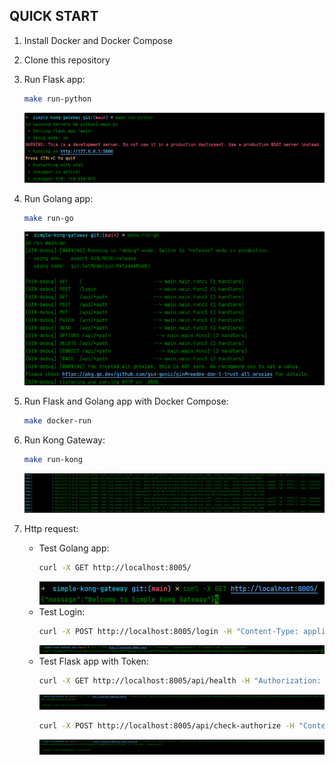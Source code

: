 ## QUICK START

1. Install Docker and Docker Compose
2. Clone this repository
3. Run Flask app:

    ```bash
    make run-python
    ```
   ![](images/python.png)
4. Run Golang app:

    ```bash
    make run-go
    ```
   ![](images/go.png)
5. Run Flask and Golang app with Docker Compose:

    ```bash
    make docker-run
    ```
6. Run Kong Gateway:

    ```bash
    make run-kong
    ```
   ![](images/kong.png)
7. Http request:

    - Test Golang app:
        ```bash
        curl -X GET http://localhost:8005/
        ```
      ![](images/test-go.png)
    - Test Login:
        ```bash
        curl -X POST http://localhost:8005/login -H "Content-Type: application/json" -d '{"username": "ngdangkietswe"}'
        ```
      ![](images/test-login.png)
    - Test Flask app with Token:
        ```bash
        curl -X GET http://localhost:8005/api/health -H "Authorization: Bearer {token}" 
        ```
      ![](images/test-python-health.png)
        ```bash
        curl -X POST http://localhost:8005/api/check-authorize -H "Content-Type: application/json" -H "Authorization: Bearer {token}" -d '{"username": "ngdangkietswe"}' 
        ```
      ![](images/test-python-authorize.png)